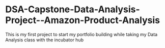 # DSA-Capstone-Data-Analysis-Project--Amazon-Product-Analysis
This is my first project to start my portfolio building while taking my Data Analysis class with the incubator hub
